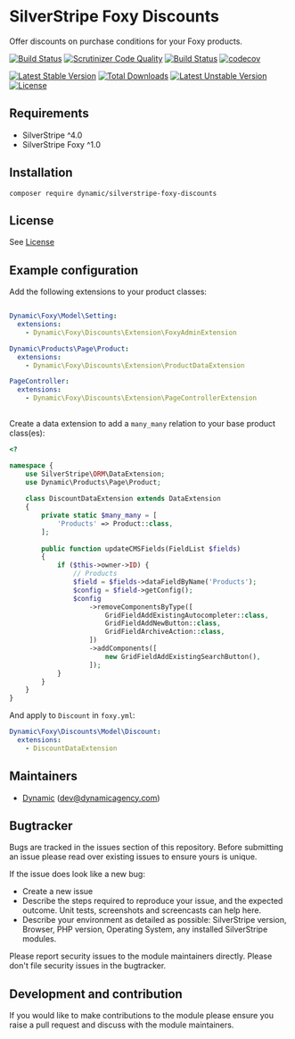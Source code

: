 # SilverStripe Foxy Discounts

Offer discounts on purchase conditions for your Foxy products.

[![Build Status](https://travis-ci.org/dynamic/silverstripe-foxy-discounts.svg?branch=master)](https://travis-ci.org/dynamic/silverstripe-foxy-discounts)
[![Scrutinizer Code Quality](https://scrutinizer-ci.com/g/dynamic/silverstripe-foxy-discounts/badges/quality-score.png?b=master)](https://scrutinizer-ci.com/g/dynamic/silverstripe-foxy-discounts/?branch=master)
[![Build Status](https://scrutinizer-ci.com/g/dynamic/silverstripe-foxy-discounts/badges/build.png?b=master)](https://scrutinizer-ci.com/g/dynamic/silverstripe-foxy-discounts/build-status/master)
[![codecov](https://codecov.io/gh/dynamic/silverstripe-foxy-discounts/branch/master/graph/badge.svg)](https://codecov.io/gh/dynamic/silverstripe-foxy-discounts)

[![Latest Stable Version](https://poser.pugx.org/dynamic/silverstripe-foxy-discounts/v/stable)](https://packagist.org/packages/dynamic/silverstripe-foxy-discounts)
[![Total Downloads](https://poser.pugx.org/dynamic/silverstripe-foxy-discounts/downloads)](https://packagist.org/packages/dynamic/silverstripe-foxy-discounts)
[![Latest Unstable Version](https://poser.pugx.org/dynamic/silverstripe-foxy-discounts/v/unstable)](https://packagist.org/packages/dynamic/silverstripe-foxy-discounts)
[![License](https://poser.pugx.org/dynamic/silverstripe-foxy-discounts/license)](https://packagist.org/packages/dynamic/silverstripe-foxy-discounts)

## Requirements

* SilverStripe ^4.0
* SilverStripe Foxy ^1.0

## Installation

```
composer require dynamic/silverstripe-foxy-discounts
```

## License
See [License](license.md)

## Example configuration

Add the following extensions to your product classes:

```yaml

Dynamic\Foxy\Model\Setting:
  extensions:
    - Dynamic\Foxy\Discounts\Extension\FoxyAdminExtension

Dynamic\Products\Page\Product:
  extensions:
    - Dynamic\Foxy\Discounts\Extension\ProductDataExtension

PageController:
  extensions:
    - Dynamic\Foxy\Discounts\Extension\PageControllerExtension
  
```

Create a data extension to add a `many_many` relation to your base product class(es):

```php
<?

namespace {
    use SilverStripe\ORM\DataExtension;
    use Dynamic\Products\Page\Product;
    
    class DiscountDataExtension extends DataExtension
    {
        private static $many_many = [
            'Products' => Product::class,
        ];
        
        public function updateCMSFields(FieldList $fields)
        {
            if ($this->owner->ID) {
                // Products
                $field = $fields->dataFieldByName('Products');
                $config = $field->getConfig();
                $config
                    ->removeComponentsByType([
                        GridFieldAddExistingAutocompleter::class,
                        GridFieldAddNewButton::class,
                        GridFieldArchiveAction::class,
                    ])
                    ->addComponents([
                        new GridFieldAddExistingSearchButton(),
                    ]);
            }
        }
    }
}       

```

And apply to `Discount` in `foxy.yml`:

```yaml
Dynamic\Foxy\Discounts\Model\Discount:
  extensions:
    - DiscountDataExtension
```

## Maintainers
*  [Dynamic](http://www.dynamicagency.com) (<dev@dynamicagency.com>)
 
## Bugtracker
Bugs are tracked in the issues section of this repository. Before submitting an issue please read over 
existing issues to ensure yours is unique. 
 
If the issue does look like a new bug:
 
 - Create a new issue
 - Describe the steps required to reproduce your issue, and the expected outcome. Unit tests, screenshots 
 and screencasts can help here.
 - Describe your environment as detailed as possible: SilverStripe version, Browser, PHP version, 
 Operating System, any installed SilverStripe modules.
 
Please report security issues to the module maintainers directly. Please don't file security issues in the bugtracker.
 
## Development and contribution
If you would like to make contributions to the module please ensure you raise a pull request and discuss with the module maintainers.
